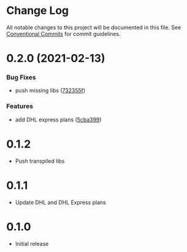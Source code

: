 # Change Log

All notable changes to this project will be documented in this file.
See [Conventional Commits](https://conventionalcommits.org) for commit guidelines.

# 0.2.0 (2021-02-13)


### Bug Fixes

* push missing libs ([732355f](https://github.com/restorecommerce/cart/commit/732355fff75eae865bc63bc4106ec5583fda7415))


### Features

* add DHL express plans ([5cba399](https://github.com/restorecommerce/cart/commit/5cba39977f8dddcca0b825a880f24224429ddf6d))





# 0.1.2

- Push transpiled libs

# 0.1.1

- Update DHL and DHL Express plans

# 0.1.0

- Initial release
